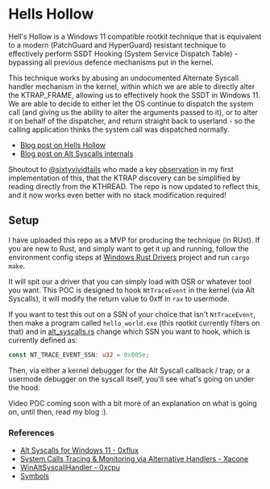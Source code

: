 # Hells Hollow

Hell's Hollow is a Windows 11 compatible rootkit technique that is equivalent to a modern (PatchGuard and HyperGuard) resistant technique to effectively
perform SSDT Hooking (System Service Dispatch Table) - bypassing all previous defence mechanisms put in the kernel.

This technique works by abusing an undocumented Alternate Syscall handler mechanism in the kernel, within which we are able to directly
alter the KTRAP_FRAME, allowing us to effectively hook the SSDT in Windows 11. We are able to decide to either let the OS continue to dispatch the 
system call (and giving us the ability to alter the arguments passed to it), or to alter it on behalf of the dispatcher, and return straight back to 
userland - so the calling application thinks the system call was dispatched normally.

- [Blog post on Hells Hollow](https://fluxsec.red/hells-hollow-a-new-SSDT-hooking-technique-with-alt-syscalls-rootkit)
- [Blog post on Alt Syscalls internals](https://fluxsec.red/alt-syscalls-for-windows-11)

Shoutout to [@sixtyvividtails](https://x.com/sixtyvividtails) who made a key [observation](https://x.com/sixtyvividtails/status/1950581722070069404) in my first implementation of this, that the KTRAP discovery can be simplified
by reading directly from the KTHREAD. The repo is now updated to reflect this, and it now works even better with no stack modification required!

## Setup

I have uploaded this repo as a MVP for producing the technique (in RUst). If you are new to Rust, and simply want to get it up
and running, follow the environment config steps at [Windows Rust Drivers](https://github.com/microsoft/windows-drivers-rs) project and run `cargo make`.

It will spit our a driver that you can simply load with OSR or whatever tool you want. This POC is designed to hook `NtTraceEvent` in the kernel (via Alt Syscalls),
it will modify the return value to 0xff in `rax` to usermode. 

If you want to test this out on a SSN of your choice that isn't `NtTraceEvent`, then make a program called `hello_world.exe` (this rootkit currently filters on that)
and in [alt_syscalls.rs](https://github.com/0xflux/Hells-Hollow/blob/master/src/alt_syscalls.rs) change which SSN you want to hook, which is currently defined as:

```rust
const NT_TRACE_EVENT_SSN: u32 = 0x005e;
```

Then, via either a kernel debugger for the Alt Syscall callback / trap, or a usermode debugger on the syscall itself, you'll see what's going on under the hood.

Video POC coming soon with a bit more of an explanation on what is going on, until then, read my blog :).

### References

- [Alt Syscalls for Windows 11 - 0xflux](https://fluxsec.red/alt-syscalls-for-windows-11)
- [System Calls Tracing & Monitoring via Alternative Handlers - Xacone](https://xacone.github.io/BestEdrOfTheMarketV3.html#4)
- [WinAltSyscallHandler - 0xcpu](https://github.com/0xcpu/WinAltSyscallHandler/tree/master)
- [Symbols](https://www.vergiliusproject.com/kernels/x64/windows-11/24h2)